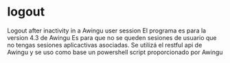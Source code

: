 # logout
Logout after inactivity in a Awingu user session
El programa es para la version 4.3 de Awingu
Es para que no se queden sesiones de usuario que no tengas sesiones aplicactivas asociadas.
Se utilizá el restful api de Awingu y se uso como base un powershell script proporcionado por Awingu


